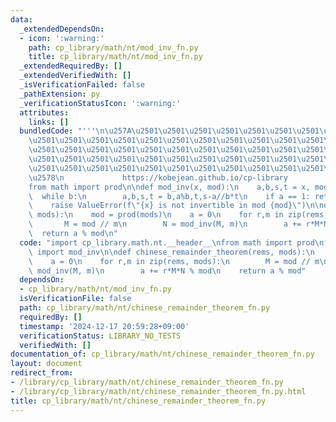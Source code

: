 ```yaml
---
data:
  _extendedDependsOn:
  - icon: ':warning:'
    path: cp_library/math/nt/mod_inv_fn.py
    title: cp_library/math/nt/mod_inv_fn.py
  _extendedRequiredBy: []
  _extendedVerifiedWith: []
  _isVerificationFailed: false
  _pathExtension: py
  _verificationStatusIcon: ':warning:'
  attributes:
    links: []
  bundledCode: "'''\n\u257A\u2501\u2501\u2501\u2501\u2501\u2501\u2501\u2501\u2501\u2501\
    \u2501\u2501\u2501\u2501\u2501\u2501\u2501\u2501\u2501\u2501\u2501\u2501\u2501\
    \u2501\u2501\u2501\u2501\u2501\u2501\u2501\u2501\u2501\u2501\u2501\u2501\u2501\
    \u2501\u2501\u2501\u2501\u2501\u2501\u2501\u2501\u2501\u2501\u2501\u2501\u2501\
    \u2501\u2501\u2501\u2501\u2501\u2501\u2501\u2501\u2501\u2501\u2501\u2501\u2501\
    \u2578\n             https://kobejean.github.io/cp-library               \n'''\n\
    from math import prod\n\ndef mod_inv(x, mod):\n    a,b,s,t = x, mod, 1, 0\n  \
    \  while b:\n        a,b,s,t = b,a%b,t,s-a//b*t\n    if a == 1: return s % mod\n\
    \    raise ValueError(f\"{x} is not invertible in mod {mod}\")\n\ndef chinese_remainder_theorem(rems,\
    \ mods):\n    mod = prod(mods)\n    a = 0\n    for r,m in zip(rems, mods):\n \
    \       M = mod // m\n        N = mod_inv(M, m)\n        a += r*M*N % mod\n  \
    \  return a % mod\n"
  code: "import cp_library.math.nt.__header__\nfrom math import prod\nfrom cp_library.math.nt.mod_inv_fn\
    \ import mod_inv\n\ndef chinese_remainder_theorem(rems, mods):\n    mod = prod(mods)\n\
    \    a = 0\n    for r,m in zip(rems, mods):\n        M = mod // m\n        N =\
    \ mod_inv(M, m)\n        a += r*M*N % mod\n    return a % mod"
  dependsOn:
  - cp_library/math/nt/mod_inv_fn.py
  isVerificationFile: false
  path: cp_library/math/nt/chinese_remainder_theorem_fn.py
  requiredBy: []
  timestamp: '2024-12-17 20:59:28+09:00'
  verificationStatus: LIBRARY_NO_TESTS
  verifiedWith: []
documentation_of: cp_library/math/nt/chinese_remainder_theorem_fn.py
layout: document
redirect_from:
- /library/cp_library/math/nt/chinese_remainder_theorem_fn.py
- /library/cp_library/math/nt/chinese_remainder_theorem_fn.py.html
title: cp_library/math/nt/chinese_remainder_theorem_fn.py
---
```


